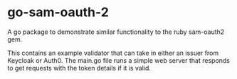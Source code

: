 # go-sam-oauth-2
A go package to demonstrate similar functionality to the ruby sam-oauth2 gem.

This contains an example validator that can take in either an issuer from Keycloak or Auth0.
The main.go file runs a simple web server that responds to get requests with the token details if it is valid.
